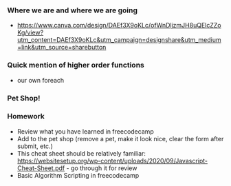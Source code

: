 ### Where we are and where we are going 
- https://www.canva.com/design/DAEf3X9oKLc/ofWnDljzmJH8uQElcZZoKg/view?utm_content=DAEf3X9oKLc&utm_campaign=designshare&utm_medium=link&utm_source=sharebutton

### Quick mention of higher order functions
- our own foreach

### Pet Shop!

### Homework

- Review what you have learned in freecodecamp
- Add to the pet shop (remove a pet, make it look nice, clear the form after submit, etc.)
- This cheat sheet should be relatively familiar: https://websitesetup.org/wp-content/uploads/2020/09/Javascript-Cheat-Sheet.pdf -  go through it for review
- Basic Algorithm Scripting in freecodecamp